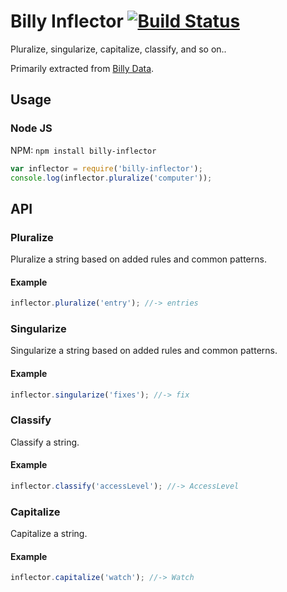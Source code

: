 Billy Inflector [![Build Status](https://travis-ci.org/billysbilling/billy-inflector.png)](https://travis-ci.org/billysbilling/billy-inflector)
===============

Pluralize, singularize, capitalize, classify, and so on..

Primarily extracted from [Billy Data](https://github.com/billysbilling/billy-data).

## Usage

### Node JS
NPM: `npm install billy-inflector`

```javascript
var inflector = require('billy-inflector');
console.log(inflector.pluralize('computer'));
```

## API

### Pluralize
Pluralize a string based on added rules and common patterns.

#### Example
```javascript
inflector.pluralize('entry'); //-> entries
```

### Singularize
Singularize a string based on added rules and common patterns.

#### Example
```javascript
inflector.singularize('fixes'); //-> fix
```

### Classify
Classify a string.

#### Example
```javascript
inflector.classify('accessLevel'); //-> AccessLevel
```

### Capitalize
Capitalize a string.

#### Example
```javascript
inflector.capitalize('watch'); //-> Watch
```
